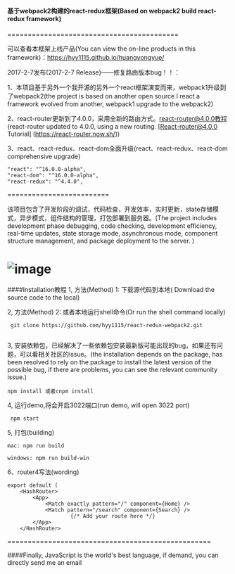 #### 基于webpack2构建的react-redux框架(Based on webpack2 build react-redux framework)  

==========================================

可以查看本框架上线产品(You can view the on-line products in this framework)：https://hyy1115.github.io/huangyongyue/   

2017-2-7发布(2017-2-7 Release)——修复路由版本bug！！：  

1、本项目基于另外一个我开源的另外一个react框架演变而来，webpack1升级到了webpack2(the project is based on another open source I react a framework evolved from another, webpack1 upgrade to the webpack2)

2、react-router更新到了4.0.0，采用全新的路由方式。[react-router@4.0.0教程](https://react-router.now.sh/)(react-router updated to 4.0.0, using a new routing. [React-router@4.0.0 Tutorial] (https://react-router.now.sh/))

3、react、react-redux、react-dom全面升级(react、react-redux、react-dom comprehensive upgrade)
```
"react": "^16.0.0-alpha",
"react-dom": "^16.0.0-alpha",
"react-redux": "^4.4.0",
```

=========================

该项目包含了开发阶段的调试，代码检查，开发效率，实时更新，state存储模式，异步模式，组件结构的管理，打包部署到服务器。(The project includes development phase debugging, code checking, development efficiency, real-time updates, state storage mode, asynchronous mode, component structure management, and package deployment to the server.
)

 ![image](https://github.com/hyy1115/react-redux-webpack/blob/master/public/index.png)
==========================

####Installation教程
1, 方法(Method) 1: 下载源代码到本地( Download the source code to the local)  

2, 方法(Method) 2: 或者本地运行shell命令(Or run the shell command locally)  
```
 git clone https://github.com/hyy1115/react-redux-webpack2.git
 
```
 
3, 安装依赖包，已经解决了一些依赖包安装最新版可能出现的bug，如果还有问题，可以看相关社区的issue。(the installation depends on the package, has been resolved to rely on the package to install the latest version of the possible bug, if there are problems, you can see the relevant community issue.)  
```
npm install 或者cnpm install
```

4, 运行demo,将会开启3022端口(run demo, will open 3022 port)
   ```
    npm start
   ```

5, 打包(building)
```
mac: npm run build

windows: npm run build-win

```
6、router4写法(wording)  
```
export default (
    <HashRouter>
        <App>
            <Match exactly pattern="/" component={Home} />
            <Match pattern="/search" component={Search} />
                    {/* Add your route here */}
        </App>
    </HashRouter>

```

==================================================

####Finally, JavaScript is the world's best language, if demand, you can directly send me an email  
